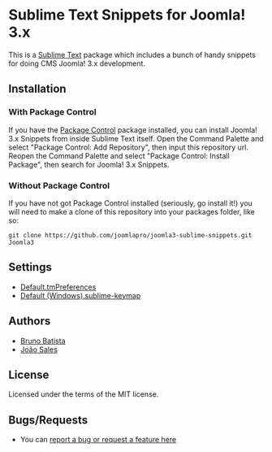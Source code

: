 Sublime Text Snippets for Joomla! 3.x
=====================================

This is a [Sublime Text][sublime] package which includes a bunch of handy snippets for doing CMS Joomla! 3.x development.

## Installation ##

### With Package Control ###

If you have the [Package Control][package_control] package installed, you can install Joomla! 3.x Snippets from inside Sublime Text itself. Open the Command Palette and select "Package Control: Add Repository", then input this repository url. Reopen the Command Palette and select "Package Control: Install Package", then search for Joomla! 3.x Snippets.

### Without Package Control ###

If you have not got Package Control installed (seriously, go install it!) you will need to make a clone of this repository into your packages folder, like so:

    git clone https://github.com/joomlapro/joomla3-sublime-snippets.git Joomla3

## Settings ##

* [Default.tmPreferences](https://raw.github.com/joomlapro/joomla3-sublime-snippets/master/Default.tmPreferences.example)
* [Default (Windows).sublime-keymap](https://gist.github.com/brunobatista/4737853)

## Authors ##

* [Bruno Batista](https://github.com/brunobatista)
* [João Sales](https://github.com/joaosalless)

## License ##

Licensed under the terms of the MIT license.

## Bugs/Requests ##

* You can [report a bug or request a feature here](http://github.com/joomlapro/joomla3-sublime-snippets/issues)

[sublime]: http://www.sublimetext.com/
[package_control]: http://wbond.net/sublime_packages/package_control